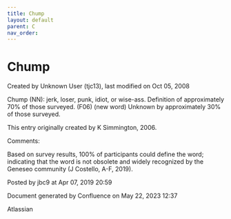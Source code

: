 ```yaml
---
title: Chump
layout: default
parent: C
nav_order:
---
```


# Chump

Created by  Unknown User (tjc13), last modified on Oct 05, 2008

Chump (NN): jerk, loser, punk, idiot, or wise-ass. Definition of approximately 70% of those surveyed. (F06) (new word) Unknown by approximately 30% of those surveyed.

This entry originally created by K Simmington, 2006.

Comments:

Based on survey results, 100% of participants could define the word; indicating that the word is not obsolete and widely recognized by the Geneseo community (J Costello, A-F, 2019).

Posted by jbc9 at Apr 07, 2019 20:59

Document generated by Confluence on May 22, 2023 12:37

Atlassian
